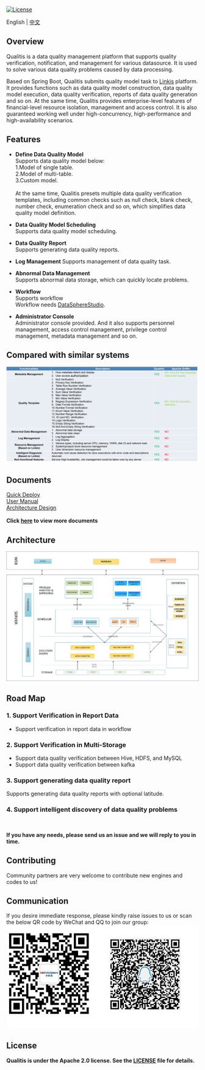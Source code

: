 [![License](https://img.shields.io/badge/license-Apache%202-4EB1BA.svg)](https://www.apache.org/licenses/LICENSE-2.0.html)  

English | [中文](docs/zh_CN/ch1/README.md)  

## Overview
Qualitis is a data quality management platform that supports quality verification, notification, and management for various datasource. It is used to solve various data quality problems caused by data processing.

Based on Spring Boot, Qualitis submits quality model task to [Linkis](https://github.com/WeBankFinTech/Linkis) platform. It provides functions such as data quality model construction, data quality model execution, data quality verification, reports of data quality generation and so on. At the same time, Qualitis provides enterprise-level features of financial-level resource isolation, management and access control. It is also guaranteed working well under high-concurrency, high-performance and high-availability scenarios.

## Features
- **Define Data Quality Model**  
Supports data quality model below:  
1.Model of single table.  
2.Model of multi-table.  
3.Custom model.  
<br /> At the same time, Qualitis presets multiple data quality verification templates, including common checks such as null check, blank check, number check, enumeration check and so on, which simplifies data quality model definition.  

- **Data Quality Model Scheduling**  
Supports data quality model scheduling.  

- **Data Quality Report**  
Supports generating data quality reports.  

- **Log Management**
Supports management of data quality task.  

- **Abnormal Data Management**  
Supports abnormal data storage, which can quickly locate problems.    

- **Workflow**  
Supports workflow  
Workflow needs [DataSphereStudio](https://github.com/WeBankFinTech/DataSphereStudio).

- **Administrator Console**  
Administrator console provided. And it also supports personnel management, access control management, privilege control management, metadata management and so on.  

## Compared with similar systems
![](images/en_US/ch1/CompareSimilarSystem.png)

## Documents
[Quick Deploy](docs/en_US/ch1/Quick%20Deploy%20Standalone.md)  
[User Manual](docs/en_US/ch1/User%20Manual.md)  
[Architecture Design](docs/en_US/ch1/Architecture%20Design.md)  
<br/>
**Click [here](docs/en_US/ch1) to view more documents**

## Architecture
![](images/en_US/ch1/Architecture.png)

## Road Map
### 1. Support Verification in Report Data

- Support verification in report data in workflow

### 2. Support Verification in Multi-Storage

- Support data quality verification between Hive, HDFS, and MySQL  
- Support data quality verification between kafka  

### 3. Support generating data quality report

Supports generating data quality reports with optional latitude.

### 4. Support intelligent discovery of data quality problems
<br/>

**If you have any needs, please send us an issue and we will reply to you in time.**

## Contributing
Community partners are very welcome to contribute new engines and codes to us!

## Communication
If you desire immediate response, please kindly raise issues to us or scan the below QR code by WeChat and QQ to join our group:   
![](images/en_US/ch1/ContractUs.png)

## License
**Qualitis is under the Apache 2.0 license. See the [LICENSE](/LICENSE) file for details.**


